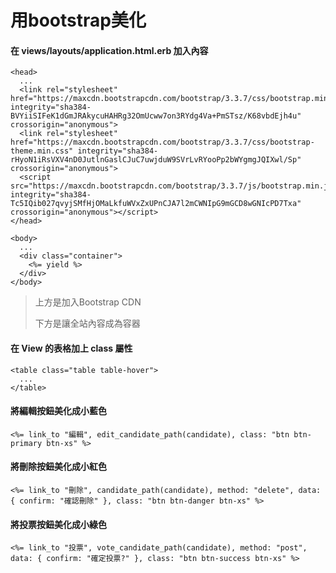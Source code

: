 # 用bootstrap美化
#### 在 views/layouts/application.html.erb 加入內容
    <head>
      ...      
      <link rel="stylesheet" href="https://maxcdn.bootstrapcdn.com/bootstrap/3.3.7/css/bootstrap.min.css" integrity="sha384-BVYiiSIFeK1dGmJRAkycuHAHRg32OmUcww7on3RYdg4Va+PmSTsz/K68vbdEjh4u" crossorigin="anonymous">
      <link rel="stylesheet" href="https://maxcdn.bootstrapcdn.com/bootstrap/3.3.7/css/bootstrap-theme.min.css" integrity="sha384-rHyoN1iRsVXV4nD0JutlnGaslCJuC7uwjduW9SVrLvRYooPp2bWYgmgJQIXwl/Sp" crossorigin="anonymous">
      <script src="https://maxcdn.bootstrapcdn.com/bootstrap/3.3.7/js/bootstrap.min.js" integrity="sha384-Tc5IQib027qvyjSMfHjOMaLkfuWVxZxUPnCJA7l2mCWNIpG9mGCD8wGNIcPD7Txa" crossorigin="anonymous"></script>
    </head>
    
    <body>
      ...
      <div class="container">
        <%= yield %>      
      </div>
    </body>
>上方是加入Bootstrap CDN
>
>下方是讓全站內容成為容器

#### 在 View 的表格加上 class 屬性
    <table class="table table-hover">
      ...
    </table>

#### 將編輯按鈕美化成小藍色
    <%= link_to "編輯", edit_candidate_path(candidate), class: "btn btn-primary btn-xs" %>

#### 將刪除按鈕美化成小紅色
    <%= link_to "刪除", candidate_path(candidate), method: "delete", data: { confirm: "確認刪除" }, class: "btn btn-danger btn-xs" %>

#### 將投票按鈕美化成小綠色
    <%= link_to "投票", vote_candidate_path(candidate), method: "post", data: { confirm: "確定投票?" }, class: "btn btn-success btn-xs" %>
